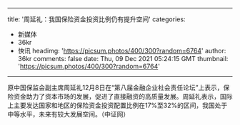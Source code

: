 
---
title: '周延礼：我国保险资金投资比例仍有提升空间'
categories: 
 - 新媒体
 - 36kr
 - 快讯
headimg: 'https://picsum.photos/400/300?random=6764'
author: 36kr
comments: false
date: Thu, 09 Dec 2021 05:24:15 GMT
thumbnail: 'https://picsum.photos/400/300?random=6764'
---

<div>   
原中国保监会副主席周延礼12月8日在“第八届金融企业社会责任论坛”上表示，保险资金助力了资本市场的发展，促进了直接融资的高质量发展。周延礼表示，国际上主要发达国家和地区的保险资金投资配置比例在17%至32%的区间，我国处于中等水平，未来有较大发展空间。（中证网）  
</div>
            